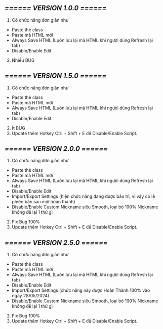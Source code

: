 ## _*====== VERSION 1.0.0 ======*_
1. Có chức năng đơn giản như
- Paste thẻ class
- Paste mã HTML mới
- Always Save HTML (Luôn lưu lại mã HTML khi người dùng Refresh lại tab)
- Disable/Enable Edit
2. Nhiều BUG
## _*====== VERSION 1.5.0 ======*_
1. Có chức năng đơn giản như
- Paste thẻ class
- Paste mã HTML mới
- Always Save HTML (Luôn lưu lại mã HTML khi người dùng Refresh lại tab)
- Disable/Enable Edit
2. Ít BUG
3. Update thêm Hotkey Ctrl + Shift + E để Disable/Enable Script.
## _*====== VERSION 2.0.0 ======*_
1. Có chức năng đơn giản như
- Paste thẻ class
- Paste mã HTML mới
- Always Save HTML (Luôn lưu lại mã HTML khi người dùng Refresh lại tab)
- Disable/Enable Edit
- Import/Export Settings (hiện chức năng đang được bảo trì, vì vậy có lẽ phiên bản sau mới hoàn thành)
- Disable/Enable Custom Nickname siêu Smooth, loại bỏ 100% Nickname không để lại 1 thứ gì
2. Fix Bug 100%
3. Update thêm Hotkey Ctrl + Shift + E để Disable/Enable Script.
## _*====== VERSION 2.5.0 ======*_
1. Có chức năng đơn giản như
- Paste thẻ class
- Paste mã HTML mới
- Always Save HTML (Luôn lưu lại mã HTML khi người dùng Refresh lại tab)
- Disable/Enable Edit
- Import/Export Settings (chức năng này được Hoàn Thành 100% vào ngày 28/05/2024)
- Disable/Enable Custom Nickname siêu Smooth, loại bỏ 100% Nickname không để lại 1 thứ gì
2. Fix Bug 100%
3. Update thêm Hotkey Ctrl + Shift + E để Disable/Enable Script.